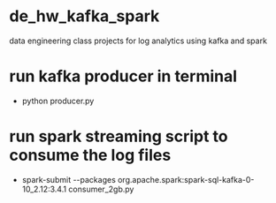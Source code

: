 # de_hw_kafka_spark
data engineering class projects for log analytics using kafka and spark

# run kafka producer in terminal 
- python producer.py
# run spark streaming script to consume the log files 
- spark-submit --packages org.apache.spark:spark-sql-kafka-0-10_2.12:3.4.1 consumer_2gb.py
